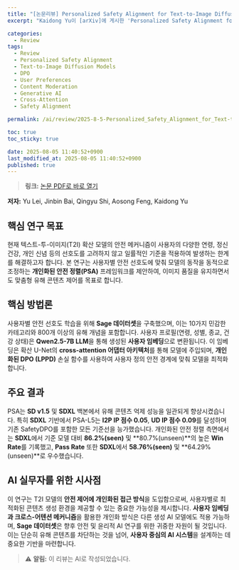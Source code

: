 ```yaml
---
title: "[논문리뷰] Personalized Safety Alignment for Text-to-Image Diffusion Models"
excerpt: "Kaidong Yu이 [arXiv]에 게시한 'Personalized Safety Alignment for Text-to-Image Diffusion Models' 논문에 대한 자세한 리뷰입니다."

categories:
  - Review
tags:
  - Review
  - Personalized Safety Alignment
  - Text-to-Image Diffusion Models
  - DPO
  - User Preferences
  - Content Moderation
  - Generative AI
  - Cross-Attention
  - Safety Alignment

permalink: /ai/review/2025-8-5-Personalized_Safety_Alignment_for_Text-to-Image_Diffusion_Models/

toc: true
toc_sticky: true

date: 2025-08-05 11:40:52+0900
last_modified_at: 2025-08-05 11:40:52+0900
published: true
---
```

> **링크:** [논문 PDF로 바로 열기](https://arxiv.org/abs/2508.01151)

**저자:** Yu Lei, Jinbin Bai, Qingyu Shi, Aosong Feng, Kaidong Yu



## 핵심 연구 목표
현재 텍스트-투-이미지(T2I) 확산 모델의 안전 메커니즘이 사용자의 다양한 연령, 정신 건강, 개인 신념 등의 선호도를 고려하지 않고 일률적인 기준을 적용하여 발생하는 한계를 해결하고자 합니다. 본 연구는 사용자별 안전 선호도에 맞춰 모델의 동작을 동적으로 조정하는 **개인화된 안전 정렬(PSA)** 프레임워크를 제안하여, 이미지 품질을 유지하면서도 맞춤형 유해 콘텐츠 제어를 목표로 합니다.

## 핵심 방법론
사용자별 안전 선호도 학습을 위해 **Sage 데이터셋**을 구축했으며, 이는 10가지 민감한 카테고리와 800개 이상의 유해 개념을 포함합니다. 사용자 프로필(연령, 성별, 종교, 건강 상태)은 **Qwen2.5-7B LLM**을 통해 생성된 **사용자 임베딩**으로 변환됩니다. 이 임베딩은 확산 U-Net의 **cross-attention 어댑터 아키텍처**를 통해 모델에 주입되며, **개인화된 DPO (LPPD)** 손실 함수를 사용하여 사용자 정의 안전 경계에 맞춰 모델을 최적화합니다.

## 주요 결과
PSA는 **SD v1.5** 및 **SDXL** 백본에서 유해 콘텐츠 억제 성능을 일관되게 향상시켰습니다. 특히 **SDXL** 기반에서 PSA-L5는 **I2P IP 점수 0.05**, **UD IP 점수 0.09**를 달성하며 기존 SafetyDPO를 포함한 모든 기준선을 능가했습니다. 개인화된 안전 정렬 측면에서는 **SDXL**에서 기준 모델 대비 **86.2%(seen)** 및 **80.7%(unseen)**의 높은 **Win Rate**를 기록했고, **Pass Rate** 또한 **SDXL**에서 **58.76%(seen)** 및 **64.29%(unseen)**로 우수했습니다.

## AI 실무자를 위한 시사점
이 연구는 T2I 모델의 **안전 제어에 개인화된 접근 방식**을 도입함으로써, 사용자별로 최적화된 콘텐츠 생성 환경을 제공할 수 있는 중요한 가능성을 제시합니다. **사용자 임베딩과 크로스-어텐션 메커니즘**을 활용한 개인화 방식은 다른 생성 AI 모델에도 적용 가능하며, **Sage 데이터셋**은 향후 안전 및 윤리적 AI 연구를 위한 귀중한 자원이 될 것입니다. 이는 단순히 유해 콘텐츠를 차단하는 것을 넘어, **사용자 중심의 AI 시스템**을 설계하는 데 중요한 기반을 마련합니다.

> ⚠️ **알림:** 이 리뷰는 AI로 작성되었습니다.